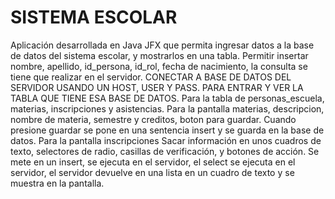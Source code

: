 # SISTEMA ESCOLAR

Aplicación desarrollada en Java JFX que permita ingresar datos a la base de datos del sistema escolar, y mostrarlos en una tabla.
Permitir insertar nombre, apellido, id_persona, id_rol, fecha de nacimiento, la consulta se tiene que realizar en el servidor.
CONECTAR A BASE DE DATOS DEL SERVIDOR USANDO UN HOST, USER Y PASS. PARA ENTRAR Y VER LA TABLA QUE TIENE ESA BASE DE DATOS. 
Para la tabla de personas_escuela, materias, inscripciones y asistencias. 
Para la pantalla materias, descripcion, nombre de materia, semestre y creditos, boton para guardar. Cuando presione guardar se pone en una sentencia insert y se guarda en la base de datos.
Para la pantalla inscripciones
Sacar información en unos cuadros de texto, selectores de radio, casillas de verificación, y botones de acción. Se mete en un insert, se ejecuta en el servidor, el select se ejecuta en el servidor, el servidor devuelve en una lista en un cuadro de texto y se muestra en la pantalla.